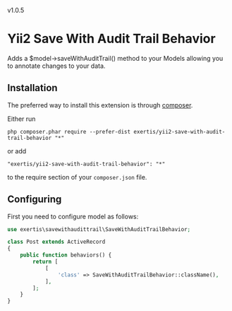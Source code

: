 v1.0.5

Yii2 Save With Audit Trail Behavior
===================================
Adds a $model->saveWithAuditTrail() method to your Models allowing you to annotate changes to your data.

Installation
------------

The preferred way to install this extension is through [composer](http://getcomposer.org/download/).

Either run

```
php composer.phar require --prefer-dist exertis/yii2-save-with-audit-trail-behavior "*"
```

or add

```
"exertis/yii2-save-with-audit-trail-behavior": "*"
```

to the require section of your `composer.json` file.





Configuring
-----------

First you need to configure model as follows:

```php
use exertis\savewithaudittrail\SaveWithAuditTrailBehavior;

class Post extends ActiveRecord
{
    public function behaviors() {
        return [
            [
                'class' => SaveWithAuditTrailBehavior::className(),
            ],
        ];
    }
}
```